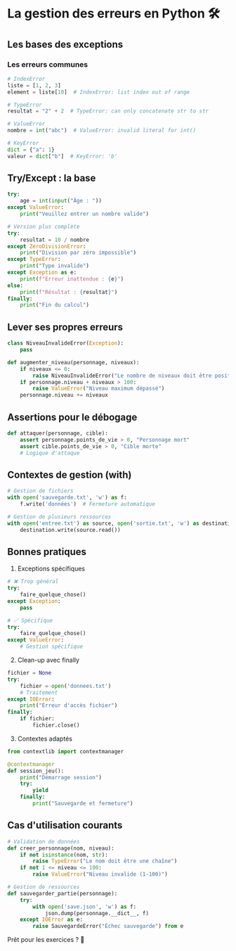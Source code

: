 # La gestion des erreurs en Python 🛠️

## Les bases des exceptions

### Les erreurs communes

```python
# IndexError
liste = [1, 2, 3]
element = liste[10]  # IndexError: list index out of range

# TypeError
resultat = "2" + 2  # TypeError: can only concatenate str to str

# ValueError
nombre = int("abc")  # ValueError: invalid literal for int()

# KeyError
dict = {"a": 1}
valeur = dict["b"]  # KeyError: 'b'
```

## Try/Except : la base

```python
try:
    age = int(input("Âge : "))
except ValueError:
    print("Veuillez entrer un nombre valide")

# Version plus complète
try:
    resultat = 10 / nombre
except ZeroDivisionError:
    print("Division par zéro impossible")
except TypeError:
    print("Type invalide")
except Exception as e:
    print(f"Erreur inattendue : {e}")
else:
    print(f"Résultat : {resultat}")
finally:
    print("Fin du calcul")
```

## Lever ses propres erreurs

```python
class NiveauInvalideError(Exception):
    pass

def augmenter_niveau(personnage, niveaux):
    if niveaux <= 0:
        raise NiveauInvalideError("Le nombre de niveaux doit être positif")
    if personnage.niveau + niveaux > 100:
        raise ValueError("Niveau maximum dépassé")
    personnage.niveau += niveaux
```

## Assertions pour le débogage

```python
def attaquer(personnage, cible):
    assert personnage.points_de_vie > 0, "Personnage mort"
    assert cible.points_de_vie > 0, "Cible morte"
    # Logique d'attaque
```

## Contextes de gestion (with)

```python
# Gestion de fichiers
with open('sauvegarde.txt', 'w') as f:
    f.write('données')  # Fermeture automatique

# Gestion de plusieurs ressources
with open('entree.txt') as source, open('sortie.txt', 'w') as destination:
    destination.write(source.read())
```

## Bonnes pratiques

1. Exceptions spécifiques

```python
# ❌ Trop général
try:
    faire_quelque_chose()
except Exception:
    pass

# ✅ Spécifique
try:
    faire_quelque_chose()
except ValueError:
    # Gestion spécifique
```

2. Clean-up avec finally

```python
fichier = None
try:
    fichier = open('donnees.txt')
    # Traitement
except IOError:
    print("Erreur d'accès fichier")
finally:
    if fichier:
        fichier.close()
```

3. Contextes adaptés

```python
from contextlib import contextmanager

@contextmanager
def session_jeu():
    print("Démarrage session")
    try:
        yield
    finally:
        print("Sauvegarde et fermeture")
```

## Cas d'utilisation courants

```python
# Validation de données
def creer_personnage(nom, niveau):
    if not isinstance(nom, str):
        raise TypeError("Le nom doit être une chaîne")
    if not 1 <= niveau <= 100:
        raise ValueError("Niveau invalide (1-100)")

# Gestion de ressources
def sauvegarder_partie(personnage):
    try:
        with open('save.json', 'w') as f:
            json.dump(personnage.__dict__, f)
    except IOError as e:
        raise SauvegardeError("Échec sauvegarde") from e
```

Prêt pour les exercices ? 💪

